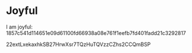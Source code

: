 # Joyful

I am joyful: 1857c541d114651e09d61100fd66938a08e761f1eefb7fd401fadd21c3292817


22extLxekaxhkSB27HrwXsr7TQzHuTQVzzCZhs2CCQmBSP